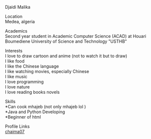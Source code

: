 Djaidi Malika

Location <br>
Medea, algeria<br>

Academics <br>
Second year student in Academic Computer Science (ACAD) at Houari Boumediene University of Science and Technology "USTHB"

Interests<br>
I love to draw cartoon and anime (not to watch it but to draw)<br>
I like food<br>
I like the Chinese language<br>
I like watching movies, especially Chinese<br>
I like music<br>
I love programming<br>
I love nature<br>
I love reading books novels<br>

Skills <br>
*Can cook mhajeb (not only mhajeb lol )<br>
*Java and Python Developing<br>
*Beginner of html<br>

Profile Links <br>
[chaima07](https://github.com/chaima07)
